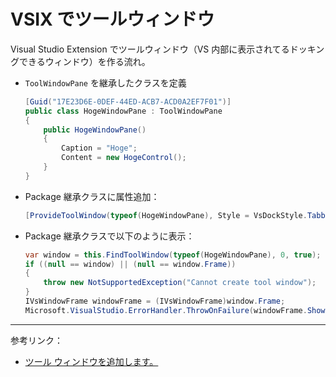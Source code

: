 # VSIX でツールウィンドウ
Visual Studio Extension でツールウィンドウ（VS 内部に表示されてるドッキングできるウィンドウ）を作る流れ。
- `ToolWindowPane` を継承したクラスを定義
  ```csharp
  [Guid("17E23D6E-0DEF-44ED-ACB7-ACD0A2EF7F01")]
  public class HogeWindowPane : ToolWindowPane
  {
      public HogeWindowPane()
      {
          Caption = "Hoge";
          Content = new HogeControl();
      }
  }
  ```
- Package 継承クラスに属性追加：
  ```csharp
  [ProvideToolWindow(typeof(HogeWindowPane), Style = VsDockStyle.Tabbed, Orientation = ToolWindowOrientation.Bottom)]
  ```
- Package 継承クラスで以下のように表示：
  ```csharp
  var window = this.FindToolWindow(typeof(HogeWindowPane), 0, true);
  if ((null == window) || (null == window.Frame))
  {
      throw new NotSupportedException("Cannot create tool window");
  }
  IVsWindowFrame windowFrame = (IVsWindowFrame)window.Frame;
  Microsoft.VisualStudio.ErrorHandler.ThrowOnFailure(windowFrame.Show());
  ```

---

参考リンク：
- [ツール ウィンドウを追加します。](https://msdn.microsoft.com/ja-jp/library/cc138567.aspx)